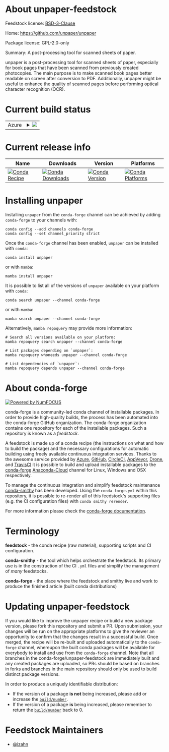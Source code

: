 About unpaper-feedstock
=======================

Feedstock license: [BSD-3-Clause](https://github.com/conda-forge/unpaper-feedstock/blob/main/LICENSE.txt)

Home: https://github.com/unpaper/unpaper

Package license: GPL-2.0-only

Summary: A post-processing tool for scanned sheets of paper.

unpaper is a post-processing tool for scanned sheets of paper,
especially for book pages that have been scanned from previously
created photocopies. The main purpose is to make scanned book pages
better readable on screen after conversion to PDF. Additionally,
unpaper might be useful to enhance the quality of scanned pages
before performing optical character recognition (OCR).


Current build status
====================


<table>
    
  <tr>
    <td>Azure</td>
    <td>
      <details>
        <summary>
          <a href="https://dev.azure.com/conda-forge/feedstock-builds/_build/latest?definitionId=11976&branchName=main">
            <img src="https://dev.azure.com/conda-forge/feedstock-builds/_apis/build/status/unpaper-feedstock?branchName=main">
          </a>
        </summary>
        <table>
          <thead><tr><th>Variant</th><th>Status</th></tr></thead>
          <tbody><tr>
              <td>linux_64</td>
              <td>
                <a href="https://dev.azure.com/conda-forge/feedstock-builds/_build/latest?definitionId=11976&branchName=main">
                  <img src="https://dev.azure.com/conda-forge/feedstock-builds/_apis/build/status/unpaper-feedstock?branchName=main&jobName=linux&configuration=linux%20linux_64_" alt="variant">
                </a>
              </td>
            </tr><tr>
              <td>osx_64</td>
              <td>
                <a href="https://dev.azure.com/conda-forge/feedstock-builds/_build/latest?definitionId=11976&branchName=main">
                  <img src="https://dev.azure.com/conda-forge/feedstock-builds/_apis/build/status/unpaper-feedstock?branchName=main&jobName=osx&configuration=osx%20osx_64_" alt="variant">
                </a>
              </td>
            </tr>
          </tbody>
        </table>
      </details>
    </td>
  </tr>
</table>

Current release info
====================

| Name | Downloads | Version | Platforms |
| --- | --- | --- | --- |
| [![Conda Recipe](https://img.shields.io/badge/recipe-unpaper-green.svg)](https://anaconda.org/conda-forge/unpaper) | [![Conda Downloads](https://img.shields.io/conda/dn/conda-forge/unpaper.svg)](https://anaconda.org/conda-forge/unpaper) | [![Conda Version](https://img.shields.io/conda/vn/conda-forge/unpaper.svg)](https://anaconda.org/conda-forge/unpaper) | [![Conda Platforms](https://img.shields.io/conda/pn/conda-forge/unpaper.svg)](https://anaconda.org/conda-forge/unpaper) |

Installing unpaper
==================

Installing `unpaper` from the `conda-forge` channel can be achieved by adding `conda-forge` to your channels with:

```
conda config --add channels conda-forge
conda config --set channel_priority strict
```

Once the `conda-forge` channel has been enabled, `unpaper` can be installed with `conda`:

```
conda install unpaper
```

or with `mamba`:

```
mamba install unpaper
```

It is possible to list all of the versions of `unpaper` available on your platform with `conda`:

```
conda search unpaper --channel conda-forge
```

or with `mamba`:

```
mamba search unpaper --channel conda-forge
```

Alternatively, `mamba repoquery` may provide more information:

```
# Search all versions available on your platform:
mamba repoquery search unpaper --channel conda-forge

# List packages depending on `unpaper`:
mamba repoquery whoneeds unpaper --channel conda-forge

# List dependencies of `unpaper`:
mamba repoquery depends unpaper --channel conda-forge
```


About conda-forge
=================

[![Powered by
NumFOCUS](https://img.shields.io/badge/powered%20by-NumFOCUS-orange.svg?style=flat&colorA=E1523D&colorB=007D8A)](https://numfocus.org)

conda-forge is a community-led conda channel of installable packages.
In order to provide high-quality builds, the process has been automated into the
conda-forge GitHub organization. The conda-forge organization contains one repository
for each of the installable packages. Such a repository is known as a *feedstock*.

A feedstock is made up of a conda recipe (the instructions on what and how to build
the package) and the necessary configurations for automatic building using freely
available continuous integration services. Thanks to the awesome service provided by
[Azure](https://azure.microsoft.com/en-us/services/devops/), [GitHub](https://github.com/),
[CircleCI](https://circleci.com/), [AppVeyor](https://www.appveyor.com/),
[Drone](https://cloud.drone.io/welcome), and [TravisCI](https://travis-ci.com/)
it is possible to build and upload installable packages to the
[conda-forge](https://anaconda.org/conda-forge) [Anaconda-Cloud](https://anaconda.org/)
channel for Linux, Windows and OSX respectively.

To manage the continuous integration and simplify feedstock maintenance
[conda-smithy](https://github.com/conda-forge/conda-smithy) has been developed.
Using the ``conda-forge.yml`` within this repository, it is possible to re-render all of
this feedstock's supporting files (e.g. the CI configuration files) with ``conda smithy rerender``.

For more information please check the [conda-forge documentation](https://conda-forge.org/docs/).

Terminology
===========

**feedstock** - the conda recipe (raw material), supporting scripts and CI configuration.

**conda-smithy** - the tool which helps orchestrate the feedstock.
                   Its primary use is in the construction of the CI ``.yml`` files
                   and simplify the management of *many* feedstocks.

**conda-forge** - the place where the feedstock and smithy live and work to
                  produce the finished article (built conda distributions)


Updating unpaper-feedstock
==========================

If you would like to improve the unpaper recipe or build a new
package version, please fork this repository and submit a PR. Upon submission,
your changes will be run on the appropriate platforms to give the reviewer an
opportunity to confirm that the changes result in a successful build. Once
merged, the recipe will be re-built and uploaded automatically to the
`conda-forge` channel, whereupon the built conda packages will be available for
everybody to install and use from the `conda-forge` channel.
Note that all branches in the conda-forge/unpaper-feedstock are
immediately built and any created packages are uploaded, so PRs should be based
on branches in forks and branches in the main repository should only be used to
build distinct package versions.

In order to produce a uniquely identifiable distribution:
 * If the version of a package **is not** being increased, please add or increase
   the [``build/number``](https://docs.conda.io/projects/conda-build/en/latest/resources/define-metadata.html#build-number-and-string).
 * If the version of a package **is** being increased, please remember to return
   the [``build/number``](https://docs.conda.io/projects/conda-build/en/latest/resources/define-metadata.html#build-number-and-string)
   back to 0.

Feedstock Maintainers
=====================

* [@izahn](https://github.com/izahn/)


